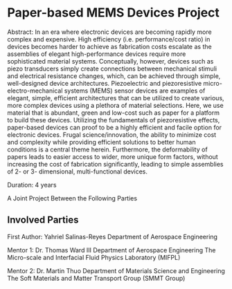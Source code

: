 # Paper-based MEMS Devices Project
Abstract:  In an era where electronic devices are becoming rapidly more complex and expensive. High efficiency (i.e. performance/cost ratio) in devices becomes harder to achieve as fabrication costs escalate as the assemblies of elegant high-performance devices require more sophisticated material systems. Conceptually, however, devices such as piezo transducers simply create connections between mechanical stimuli and electrical resistance changes, which, can be achieved through simple, well-designed device architectures. Piezoelectric and piezoresistive micro-electro-mechanical systems (MEMS) sensor devices are examples of elegant, simple, efficient architectures that can be utilized to create various, more complex devices using a plethora of material selections. Here, we use material that is abundant, green and low-cost such as paper for a platform to build these devices. Utilizing the fundamentals of piezoresistive effects, paper-based devices can proof to be a highly efficient and facile option for electronic devices. Frugal science/innovation, the ability to minimize cost and complexity while providing efficient solutions to better human conditions is a central theme herein. Furthermore, the deformability of papers leads to easier access to wider, more unique form factors, without increasing the cost of fabrication significantly, leading to simple assemblies of 2- or 3- dimensional, multi-functional devices.


Duration: 4 years

A Joint Project Between the Following Parties 
## Involved Parties
First Author: Yahriel Salinas-Reyes
Department of Aerospace Engineering

Mentor 1: Dr. Thomas Ward III
Department of Aerospace Engineering
The Micro-scale and Interfacial Fluid Physics Laboratory (MIFPL)

Mentor 2: Dr. Martin Thuo
Department of Materials Science and Engineering 
The Soft Materials and Matter Transport Group (SMMT Group)






